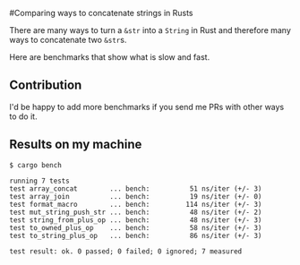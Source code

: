 #Comparing ways to concatenate strings in Rusts

There are many ways to turn a `&str` into a `String` in Rust and therefore many ways to concatenate two `&str`s.

Here are benchmarks that show what is slow and fast.

## Contribution

I'd be happy to add more benchmarks if you send me PRs with other ways to do it.

## Results on my machine

```
$ cargo bench

running 7 tests
test array_concat        ... bench:          51 ns/iter (+/- 3)
test array_join          ... bench:          19 ns/iter (+/- 0)
test format_macro        ... bench:         114 ns/iter (+/- 3)
test mut_string_push_str ... bench:          48 ns/iter (+/- 2)
test string_from_plus_op ... bench:          48 ns/iter (+/- 3)
test to_owned_plus_op    ... bench:          58 ns/iter (+/- 3)
test to_string_plus_op   ... bench:          86 ns/iter (+/- 3)

test result: ok. 0 passed; 0 failed; 0 ignored; 7 measured
```
